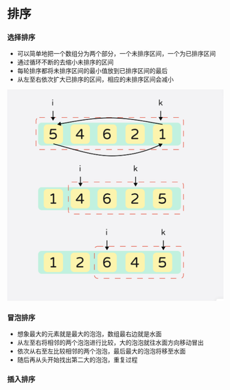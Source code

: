 # 排序

### 选择排序

- 可以简单地把一个数组分为两个部分，一个未排序区间，一个为已排序区间
- 通过循环不断的去缩小未排序的区间
- 每轮排序都将未排序区间的最小值放到已排序区间的最后
- 从左至右依次扩大已排序的区间，相应的未排序区间会减小

<img src="../Image/selectionSort.png" style="zoom:50%;" />



### 冒泡排序

- 想象最大的元素就是最大的泡泡，数组最右边就是水面
- 从左至右将相邻的两个泡泡进行比较，大的泡泡就往水面方向移动冒出
- 依次从右至左比较相邻的两个泡泡，最后最大的泡泡将移至水面
- 随后再从头开始找出第二大的泡泡，重复过程

### 插入排序

